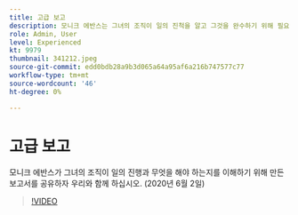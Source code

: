 ```yaml
---
title: 고급 보고
description: 모니크 에반스는 그녀의 조직이 일의 진척을 알고 그것을 완수하기 위해 필요했다는 보고서를 공유한다. (2020년 6월 2일)
role: Admin, User
level: Experienced
kt: 9979
thumbnail: 341212.jpeg
source-git-commit: edd0bdb28a9b3d065a64a95af6a216b747577c77
workflow-type: tm+mt
source-wordcount: '46'
ht-degree: 0%

---
```


# 고급 보고

모니크 에반스가 그녀의 조직이 일의 진행과 무엇을 해야 하는지를 이해하기 위해 만든 보고서를 공유하자 우리와 함께 하십시오.  (2020년 6월 2일)

>[!VIDEO](https://video.tv.adobe.com/v/341212/?quality=12&learn=on)
